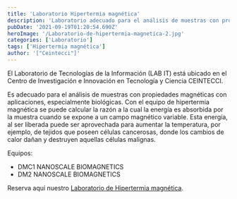 ```yaml
---
title: 'Laboratorio Hipertermia magnética'
description: 'Laboratorio adecuado para el análisis de muestras con propiedades magnéticas con aplicaciones, especialmente biológicas.'
pubDate: '2021-09-19T01:20:54.690Z'
heroImage: '/Laboratorio-de-hipertermia-magnetica-2.jpg'
categories: ['Laboratorio']
tags: ['Hipertermia magnética']
author: '["Ceintecci"]'
---
```


El Laboratorio de Tecnologías de la Información (LAB IT) está ubicado en el Centro de Investigación e Innovación en Tecnología y Ciencia CEINTECCI. 

Es adecuado para el análisis de muestras con propiedades magnéticas con aplicaciones, especialmente biológicas. Con el equipo de hipertermia magnética se puede calcular la razón a la cual la energía es absorbida por la muestra cuando se expone a un campo magnético variable. Esta energía, al ser liberada puede ser aprovechada para aumentar la temperatura, por ejemplo, de tejidos que poseen células cancerosas, donde los cambios de calor dañan y destruyen aquellas células malignas.

Equipos: 

- DMC1 NANOSCALE BIOMAGNETICS
- DM2 NANOSCALE BIOMAGNETICS


Reserva aquí nuestro <a href="https://docs.google.com/forms/d/e/1FAIpQLSfbMfGCRvEGly8-RRAnvoG2IxG8ILP7HSmJV1JcbgNdC2-HZA/viewform" target="_blank">Laboratorio de Hipertermia magnética</a>.